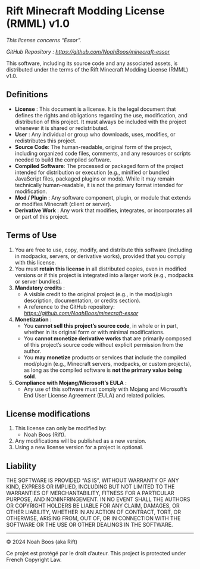 # Rift Minecraft Modding License (RMML) v1.0

*This license concerns “Essor”.*

*GitHub Repository : https://github.com/NoahBoos/minecraft-essor*

This software, including its source code and any associated assets, is distributed under the terms of the Rift Minecraft Modding License (RMML) v1.0.

## Definitions

- **License** : This document is a license. It is the legal document that defines the rights and obligations regarding the use, modification, and distribution of this project. It must always be included with the project whenever it is shared or redistributed.
- **User** : Any individual or group who downloads, uses, modifies, or redistributes this project.
- **Source Code**: The human-readable, original form of the project, including organized code files, comments, and any resources or scripts needed to build the compiled software.
- **Compiled Software**: The processed or packaged form of the project intended for distribution or execution (e.g., minified or bundled JavaScript files, packaged plugins or mods). While it may remain technically human-readable, it is not the primary format intended for modification.
- **Mod / Plugin** : Any software component, plugin, or module that extends or modifies Minecraft (client or server).
- **Derivative Work** : Any work that modifies, integrates, or incorporates all or part of this project.

## Terms of Use

1. You are free to use, copy, modify, and distribute this software (including in modpacks, servers, or derivative works), provided that you comply with this license.
2. You must **retain this license** in all distributed copies, even in modified versions or if this project is integrated into a larger work (e.g., modpacks or server bundles).
3. **Mandatory credits** :
    - A visible credit to the original project (e.g., in the mod/plugin description, documentation, or credits section).
    - A reference to the GitHub repository: *https://github.com/NoahBoos/minecraft-essor*
4. **Monetization** :
    - You **cannot sell this project’s source code**, in whole or in part, whether in its original form or with minimal modifications.
    - You **cannot monetize derivative works** that are primarily composed of this project’s source code without explicit permission from the author.
    - You **may monetize** products or services that include the compiled mod/plugin (e.g., Minecraft servers, modpacks, or custom projects), as long as the compiled software is **not the primary value being sold**.
5. **Compliance with Mojang/Microsoft’s EULA** :
    - Any use of this software must comply with Mojang and Microsoft’s End User License Agreement (EULA) and related policies.

## License modifications

1. This license can only be modified by:
    - Noah Boos (Rift).
2. Any modifications will be published as a new version.
3. Using a new license version for a project is optional.

## Liability

THE SOFTWARE IS PROVIDED “AS IS”, WITHOUT WARRANTY OF ANY KIND, EXPRESS OR IMPLIED, INCLUDING BUT NOT LIMITED TO THE WARRANTIES OF MERCHANTABILITY, FITNESS FOR A PARTICULAR PURPOSE, AND NONINFRINGEMENT. IN NO EVENT SHALL THE AUTHORS OR COPYRIGHT HOLDERS BE LIABLE FOR ANY CLAIM, DAMAGES, OR OTHER LIABILITY, WHETHER IN AN ACTION OF CONTRACT, TORT, OR OTHERWISE, ARISING FROM, OUT OF, OR IN CONNECTION WITH THE SOFTWARE OR THE USE OR OTHER DEALINGS IN THE SOFTWARE.

---

© 2024 Noah Boos (aka Rift)

Ce projet est protégé par le droit d’auteur. This project is protected under French Copyright Law.
